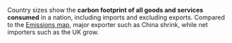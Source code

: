Country sizes show the **carbon footprint of all goods and services consumed** in a nation, including imports and excluding exports. Compared to the [Emissions map](#Emissions), major exporter such as China shrink, while net importers such as the UK grow.